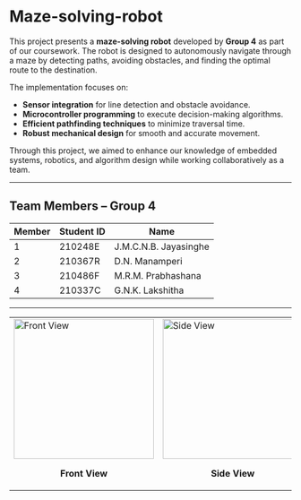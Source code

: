 # Maze-solving-robot

This project presents a **maze-solving robot** developed by **Group 4** as part of our coursework. The robot is designed to autonomously navigate through a maze by detecting paths, avoiding obstacles, and finding the optimal route to the destination.

The implementation focuses on:

* **Sensor integration** for line detection and obstacle avoidance.
* **Microcontroller programming** to execute decision-making algorithms.
* **Efficient pathfinding techniques** to minimize traversal time.
* **Robust mechanical design** for smooth and accurate movement.

Through this project, we aimed to enhance our knowledge of embedded systems, robotics, and algorithm design while working collaboratively as a team.

---

## Team Members – Group 4

| Member | Student ID | Name                  |
| ------ | ---------- | --------------------- |
| 1      | 210248E    | J.M.C.N.B. Jayasinghe |
| 2      | 210367R    | D.N. Manamperi        |
| 3      | 210486F    | M.R.M. Prabhashana    |
| 4      | 210337C    | G.N.K. Lakshitha      |

---
<table>
  <tr>
    <td>
      <img src="https://github.com/user-attachments/assets/3a6426ae-7afd-4e15-a018-b7c455914bf5" alt="Front View" width="250"/><br/>
      <p align="center"><b>Front View</b></p>
    </td>
    <td>
      <img src="https://github.com/user-attachments/assets/94f20902-c9a0-4676-9e7e-0757e8c3f71b" alt="Side View" width="250"/><br/>
      <p align="center"><b>Side View</b></p>
    </td>
    <td>
      <img src="https://github.com/user-attachments/assets/b8414b9a-8dc8-4b04-90b0-08da04f9e826" alt="Plan View" width="250"/><br/>
      <p align="center"><b>Plan View</b></p>
    </td>
  </tr>
</table>


